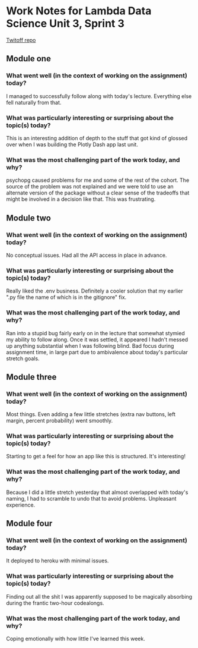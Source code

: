 # Work Notes for Lambda Data Science Unit 3, Sprint 3
[Twitoff repo](https://github.com/srfinley/twitoff)

## Module one

### What went well (in the context of working on the assignment) today?
I managed to successfully follow along with today's lecture. Everything else fell naturally from that.

### What was particularly interesting or surprising about the topic(s) today?
This is an interesting addition of depth to the stuff that got kind of glossed over when I was building the Plotly Dash app last unit.

### What was the most challenging part of the work today, and why?
psychopg caused problems for me and some of the rest of the cohort. The source of the problem was not explained and we were told to use an alternate version of the package without a clear sense of the tradeoffs that might be involved in a decision like that. This was frustrating.

## Module two

### What went well (in the context of working on the assignment) today?
No conceptual issues. Had all the API access in place in advance.

### What was particularly interesting or surprising about the topic(s) today?
Really liked the .env business. Definitely a cooler solution that my earlier ".py file the name of which is in the gitignore" fix.

### What was the most challenging part of the work today, and why?
Ran into a stupid bug fairly early on in the lecture that somewhat stymied my ability to follow along. Once it was settled, it appeared I hadn't messed up anything substantial when I was following blind. Bad focus during assignment time, in large part due to ambivalence about today's particular stretch goals.

## Module three

### What went well (in the context of working on the assignment) today?
Most things. Even adding a few little stretches (extra nav buttons, left margin, percent probability) went smoothly.

### What was particularly interesting or surprising about the topic(s) today?
Starting to get a feel for how an app like this is structured. It's interesting!

### What was the most challenging part of the work today, and why?
Because I did a little stretch yesterday that almost overlapped with today's naming, I had to scramble to undo that to avoid problems. Unpleasant experience. 

## Module four

### What went well (in the context of working on the assignment) today?
It deployed to heroku with minimal issues.

### What was particularly interesting or surprising about the topic(s) today?
Finding out all the shit I was apparently supposed to be magically absorbing during the frantic two-hour codealongs.

### What was the most challenging part of the work today, and why?
Coping emotionally with how little I've learned this week.